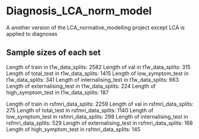 # Diagnosis_LCA_norm_model

A another version of the LCA_normative_modelling project except LCA is applied to diagnoses

## Sample sizes of each set

Length of train in t1w_data_splits: 2582
Length of val in t1w_data_splits: 315
Length of total_test in t1w_data_splits: 1415
Length of low_symptom_test in t1w_data_splits: 341
Length of internalising_test in t1w_data_splits: 663
Length of externalising_test in t1w_data_splits: 224
Length of high_symptom_test in t1w_data_splits: 187

Length of train in rsfmri_data_splits: 2259
Length of val in rsfmri_data_splits: 275
Length of total_test in rsfmri_data_splits: 1140
Length of low_symptom_test in rsfmri_data_splits: 298
Length of internalising_test in rsfmri_data_splits: 529
Length of externalising_test in rsfmri_data_splits: 168
Length of high_symptom_test in rsfmri_data_splits: 145
